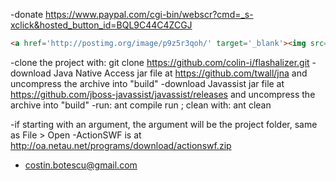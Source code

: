 
-donate https://www.paypal.com/cgi-bin/webscr?cmd=_s-xclick&hosted_button_id=BQL9C44C4ZCGJ

```html
<a href='http://postimg.org/image/p9z5r3qoh/' target='_blank'><img src='http://s8.postimg.org/p9z5r3qoh/picture.jpg' border='0' alt="picture" /></a>
```

-clone the project with: git clone https://github.com/colin-i/flashalizer.git
-download Java Native Access jar file at https://github.com/twall/jna and uncompress the archive into "build"
-download Javassist jar file at https://github.com/jboss-javassist/javassist/releases and uncompress the archive into "build"
-run: ant compile run ; clean with: ant clean


-if starting with an argument, the argument will be the project folder, same as File > Open
-ActionSWF is at http://oa.netau.net/programs/download/actionswf.zip

- costin.botescu@gmail.com